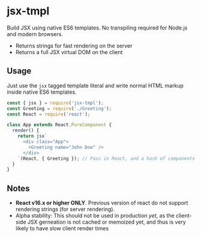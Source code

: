 # jsx-tmpl
Build JSX using native ES6 templates. No transpiling required for Node.js and modern browsers.

* Returns strings for fast rendering on the server
* Returns a full JSX virtual DOM on the client

## Usage

Just use the `jsx` tagged template literal and write normal HTML markup inside native ES6 templates.

```javascript
const { jsx } = require('jsx-tmpl');
const Greeting = require('./Greeting');
const React = require('react');

class App extends React.PureComponent {
  render() {
    return jsx`
      <div class="App">
        <Greeting name="John Doe" />
      </div>
    `(React, { Greeting }); // Pass in React, and a hash of components used
  }
}
```

## Notes
* **React v16.x or higher ONLY**. Previous version of react do not support rendering strings (for server rendering).
* Alpha stability: This should not be used in production _yet_, as the client-side JSX gerneation is not cached or memoized yet, and thus is very likely to have slow client render times

